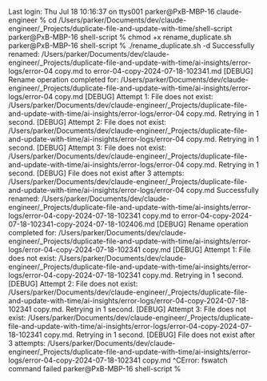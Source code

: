 Last login: Thu Jul 18 10:16:37 on ttys001
parker@PxB-MBP-16 claude-engineer % cd /Users/parker/Documents/dev/claude-engineer/_Projects/duplicate-file-and-update-with-time/shell-script 
parker@PxB-MBP-16 shell-script % chmod +x rename_duplicate.sh
parker@PxB-MBP-16 shell-script % ./rename_duplicate.sh -d
Successfully renamed: /Users/parker/Documents/dev/claude-engineer/_Projects/duplicate-file-and-update-with-time/ai-insights/error-logs/error-04 copy.md to error-04-copy-2024-07-18-102341.md
[DEBUG] Rename operation completed for: /Users/parker/Documents/dev/claude-engineer/_Projects/duplicate-file-and-update-with-time/ai-insights/error-logs/error-04 copy.md
[DEBUG] Attempt 1: File does not exist: /Users/parker/Documents/dev/claude-engineer/_Projects/duplicate-file-and-update-with-time/ai-insights/error-logs/error-04 copy.md. Retrying in 1 second.
[DEBUG] Attempt 2: File does not exist: /Users/parker/Documents/dev/claude-engineer/_Projects/duplicate-file-and-update-with-time/ai-insights/error-logs/error-04 copy.md. Retrying in 1 second.
[DEBUG] Attempt 3: File does not exist: /Users/parker/Documents/dev/claude-engineer/_Projects/duplicate-file-and-update-with-time/ai-insights/error-logs/error-04 copy.md. Retrying in 1 second.
[DEBUG] File does not exist after 3 attempts: /Users/parker/Documents/dev/claude-engineer/_Projects/duplicate-file-and-update-with-time/ai-insights/error-logs/error-04 copy.md
Successfully renamed: /Users/parker/Documents/dev/claude-engineer/_Projects/duplicate-file-and-update-with-time/ai-insights/error-logs/error-04-copy-2024-07-18-102341 copy.md to error-04-copy-2024-07-18-102341-copy-2024-07-18-102406.md
[DEBUG] Rename operation completed for: /Users/parker/Documents/dev/claude-engineer/_Projects/duplicate-file-and-update-with-time/ai-insights/error-logs/error-04-copy-2024-07-18-102341 copy.md
[DEBUG] Attempt 1: File does not exist: /Users/parker/Documents/dev/claude-engineer/_Projects/duplicate-file-and-update-with-time/ai-insights/error-logs/error-04-copy-2024-07-18-102341 copy.md. Retrying in 1 second.
[DEBUG] Attempt 2: File does not exist: /Users/parker/Documents/dev/claude-engineer/_Projects/duplicate-file-and-update-with-time/ai-insights/error-logs/error-04-copy-2024-07-18-102341 copy.md. Retrying in 1 second.
[DEBUG] Attempt 3: File does not exist: /Users/parker/Documents/dev/claude-engineer/_Projects/duplicate-file-and-update-with-time/ai-insights/error-logs/error-04-copy-2024-07-18-102341 copy.md. Retrying in 1 second.
[DEBUG] File does not exist after 3 attempts: /Users/parker/Documents/dev/claude-engineer/_Projects/duplicate-file-and-update-with-time/ai-insights/error-logs/error-04-copy-2024-07-18-102341 copy.md
^CError: fswatch command failed
parker@PxB-MBP-16 shell-script % 

